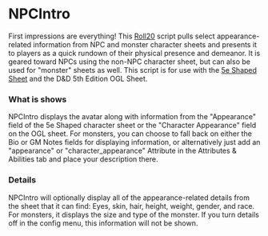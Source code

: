 # NPCIntro

First impressions are everything! This [Roll20](http://roll20.net/) script pulls select appearance-related information from NPC and monster character sheets and presents it to players as a quick rundown of their physical presence and demeanor. It is geared toward NPCs using the non-NPC character sheet, but can also be used for "monster" sheets as well. This script is for use with the [5e Shaped Sheet](http://github.com/mlenser/roll20-character-sheets/tree/master/5eShaped) and the D&D 5th Edition OGL Sheet.

### What is shows
NPCIntro displays the avatar along with information from the "Appearance" field of the 5e Shaped character sheet or the "Character Appearance" field on the OGL sheet. For monsters, you can choose to fall back on either the Bio or GM Notes fields for displaying information, or alternatively just add an "appearance" or "character_appearance" Attribute in the Attributes & Abilities tab and place your description there.

### Details
NPCIntro will optionally display all of the appearance-related details from the sheet that it can find: Eyes, skin, hair, height, weight, gender, and race. For monsters, it displays the size and type of the monster. If you turn details off in the config menu, this information will not be shown.
